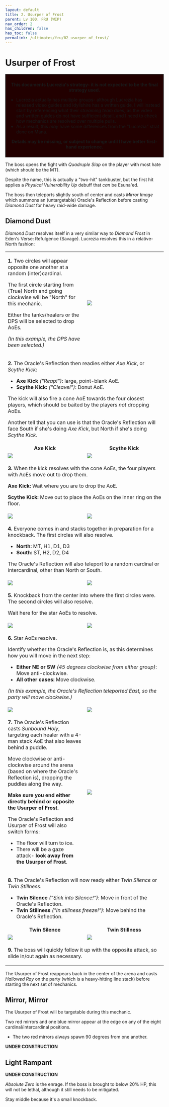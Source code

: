 ```yaml
---
layout: default
title: 2. Usurper of Frost
parent: Lv 100. FRU (WIP)
nav_order: 2
has_children: false
has_toc: false
permalink: /ultimates/fru/02_usurper_of_frost/
---
```


# Usurper of Frost

<div style="background-color: #200 ; padding: 10px; border: 1px solid;">
<p style="text-align:center"><b>This documents Lucrezia's strategy- it is not 
expected to be the final strategy used.</b></p>
<ul>
  <li>Lucrezia actually has multiple groups- although Lucrezia has 
  released video guides and Idyllshire has a written guide, I will instead 
  start by referencing what their <em>streaming team</em> does, as the 
  video and written guides do not have sufficient detail, and I need to 
  check how mechanics are resolved over multiple pulls.</li>
  <li>As a result, this <em>may</em> have some differences from the "Lucrezia" 
  strat done on Mana.</li>
</ul>
<p style="text-align:center"><b>Details may be missing, or subject to change
until I have better first-hand experience.</b></p>
</div>

The boss opens the fight with *Quadruple Slap* on the player with most hate
(which should be the MT).

Despite the name, this is actually a "two-hit" tankbuster, but the first hit
applies a *Physical Vulnerability Up* debuff that *can* be Esuna'ed.

The boss then teleports slightly south of center and casts *Mirror Image*
which summons an (untargetable) Oracle's Reflection before casting *Diamond
Dust* for heavy raid-wide damage.

## Diamond Dust

*Diamond Dust* resolves itself in a very similar way to *Diamond Frost* in Eden's Verse: Refulgence (Savage). Lucrezia resolves this in a relative-North fashion:

<table>
  <tr>
    <td width="50%">
      <p><b>1.</b> Two circles will appear opposite one another at a random
      (inter)cardinal.</p>
      <p>The first circle starting from (True) North and going clockwise will
      be "North" for this mechanic.</p>
      <p>Either the tanks/healers or the DPS will be selected to drop AoEs.</p>
      <p><em>(In this example, the DPS have been selected.)</em></p>
    </td>
    <td>
      <img src="{{site.baseurl}}/images/ultimates/fru/02/diamond_dust_01.jpg">
    </td>
  </tr>
  <tr>
    <td colspan="2">
      <p><b>2.</b> The Oracle's Reflection then readies either <em>Axe Kick</em>, or <em>Scythe Kick</em>:</p>
      <ul>
        <li><b>Axe Kick</b> <em>("Reap!")</em>: large, point-blank AoE.</li>
        <li><b>Scythe Kick:</b> <em>("Cleave!")</em>: Donut AoE.</li>
      </ul>
      <p>The kick will also fire a cone AoE towards the four closest players, 
      which should be baited by the players <em>not</em> dropping AoEs.</p>
      <p>Another tell that you can use is that the Oracle's Reflection will 
      face South if she's doing <em>Axe Kick</em>, but North if she's doing 
      <em>Scythe Kick</em>.</p>
    </td>
  </tr>
  <tr>
    <td style="text-align:center">
      <b>Axe Kick</b>
    </td>
    <td style="text-align:center">
      <b>Scythe Kick</b>
    </td>
  </tr>
  <tr>
    <td>
      <img src="{{site.baseurl}}/images/ultimates/fru/02/diamond_dust_02a.jpg">
    </td>
    <td>
      <img src="{{site.baseurl}}/images/ultimates/fru/02/diamond_dust_02b.jpg">
    </td>
  </tr>
  <tr>
    <td colspan="2">
      <p><b>3.</b> When the kick resolves with the cone AoEs, the four players 
      with AoEs move out to drop them.</p>
      <p><b>Axe Kick:</b> Wait where you are to drop the AoE.</p>
      <p><b>Scythe Kick:</b> Move out to place the AoEs on the inner ring on
      the floor.</p>
    </td>
  </tr>
  <tr>
    <td>
      <img src="{{site.baseurl}}/images/ultimates/fru/02/diamond_dust_03a.jpg">
    </td>
    <td>
      <img src="{{site.baseurl}}/images/ultimates/fru/02/diamond_dust_03b.jpg">
    </td>
  </tr>
  <tr>
    <td colspan="2">
      <p><b>4.</b> Everyone comes in and stacks together in preparation for a 
      knockback. The first circles will also resolve.</p>
      <ul>
        <li><b>North:</b> MT, H1, D1, D3</li>
        <li><b>South:</b> ST, H2, D2, D4</li>
      </ul>
      <p>The Oracle's Reflection will also teleport to a random cardinal or 
      intercardinal, other than North or South.</p>
    </td>
  </tr>
  <tr>
    <td>
      <img src="{{site.baseurl}}/images/ultimates/fru/02/diamond_dust_04a.jpg">
    </td>
    <td>
      <img src="{{site.baseurl}}/images/ultimates/fru/02/diamond_dust_04b.jpg">
    </td>
  </tr>
  <tr>
    <td colspan="2">
      <p><b>5.</b> Knockback from the center into where the first circles
      were. The second circles will also resolve.</p>
      <p>Wait here for the star AoEs to resolve.</p>
    </td>
  </tr>
  <tr>
    <td>
      <img src="{{site.baseurl}}/images/ultimates/fru/02/diamond_dust_05a.jpg">
    </td>
    <td>
      <img src="{{site.baseurl}}/images/ultimates/fru/02/diamond_dust_05b.jpg">
    </td>
  </tr>
  <tr>
    <td colspan="2">
      <p><b>6.</b> Star AoEs resolve.</p>
      <p>Identify whether the Oracle's Reflection is, as this determines how
      you will move in the next step:</p>
      <ul>
        <li><b>Either NE or SW</b> <em>(45 degrees clockwise from either group)</em>: Move anti-clockwise.</li>
        <li><b>All other cases:</b> Move clockwise.</li>
      </ul>
      <p><em>(In this example, the Oracle's Reflection teleported East, so the 
      party will move clockwise.)</em></p>
    </td>
  </tr>
  <tr>
    <td>
      <img src="{{site.baseurl}}/images/ultimates/fru/02/diamond_dust_06a.jpg">
    </td>
    <td>
      <img src="{{site.baseurl}}/images/ultimates/fru/02/diamond_dust_06b.jpg">
    </td>
  </tr>
  <tr>
    <td>
      <p><b>7.</b> The Oracle's Reflection casts <em>Sunbound Holy</em>, 
      targeting each healer with a 4-man stack AoE that also leaves behind a 
      puddle.</p>
      <p>Move clockwise or anti-clockwise around the arena (based on where the 
      Oracle's Reflection is), dropping the puddles along the way.</p>
      <p><b>Make sure you end either directly behind or opposite the Usurper 
      of Frost.</b></p>
      <p>The Oracle's Reflection and Usurper of Frost will also switch forms:</p>
      <ul>
        <li>The floor will turn to ice.</li>
        <li>There will be a gaze attack- <b>look away from the Usurper of
        Frost</b>.</li>
      </ul>
    </td>
    <td>
      <img src="{{site.baseurl}}/images/ultimates/fru/02/diamond_dust_07.jpg">
    </td>
  </tr>
  <tr>
    <td colspan="2">
      <p><b>8.</b> The Oracle's Reflection will now ready either <em>Twin 
      Silence</em> or <em>Twin Stillness</em>.</p>
      <ul>
        <li><b>Twin Silence</b> <em>("Sink into Silence!")</em>: Move in front of the Oracle's Reflection.</li>
        <li><b>Twin Stillness</b> <em>("In stillness freeze!")</em>: Move behind the Oracle's Reflection.</li>
      </ul>
    </td>
  </tr>
  <tr>
    <td style="text-align:center">
      <b>Twin Silence</b>
    </td>
    <td style="text-align:center">
      <b>Twin Stillness</b>
    </td>
  </tr>
  <tr>
    <td>
      <img src="{{site.baseurl}}/images/ultimates/fru/02/diamond_dust_08a.jpg">
    </td>
    <td>
      <img src="{{site.baseurl}}/images/ultimates/fru/02/diamond_dust_08b.jpg">
    </td>
  </tr>
  <tr>
    <td colspan="2">
      <p><b>9.</b> The boss will quickly follow it up with the opposite attack,
      so slide in/out again as necessary.</p>
    </td>
  </tr>
</table>

The Usurper of Frost reappears back in the center of the arena and casts 
*Hallowed Ray* on the party (which is a heavy-hitting line stack) before 
starting the next set of mechanics.

## Mirror, Mirror

The Usurper of Frost will be targetable during this mechanic.

Two red mirrors and one blue mirror appear at the edge on any of the eight
cardinal/intercardinal positions.

- The two red mirrors always spawn 90 degrees from one another.

**UNDER CONSTRUCTION**

## Light Rampant

**UNDER CONSTRUCTION**

*Absolute Zero* is the enrage. If the boss is brought to below 20% HP, this will not be lethal, although it still needs to be mitigated.

Stay middle because it's a small knockback.
